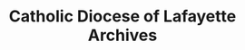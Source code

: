 ---
layout: repo
title: "Catholic Diocese of Lafayette Archives"
id: 25395
permalink: repos/25395/
---